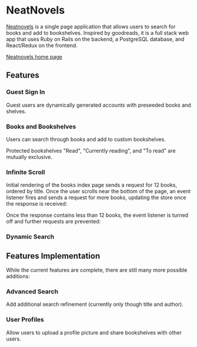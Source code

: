 # NeatNovels

[Neatnovels][heroku-link] is a single page application that allows users to search for books and
add to bookshelves. Inspired by goodreads, it is a full stack web app that uses Ruby
on Rails on the backend, a PostgreSQL database, and React/Redux on the frontend.

[Neatnovels home page](./docs/image/neatnovels-home-page.png)
## Features

### Guest Sign In
Guest users are dynamically generated accounts with preseeded books and shelves.

### Books and Bookshelves
Users can search through books and add to custom bookshelves.

Protected bookshelves "Read", "Currently reading", and "To read" are mutually exclusive.

### Infinite Scroll
Initial rendering of the books index page sends a request for 12 books, ordered by title. Once the
user scrolls near the bottom of the page, an event listener fires and sends a request for more books,
updating the store once the response is received:

Once the response contains less than 12 books, the event listener is turned off and further requests are
prevented:

### Dynamic Search

## Features Implementation
While the current features are complete, there are still many more possible additions:
### Advanced Search
Add additional search refinement (currently only though title and author).

### User Profiles
Allow users to upload a profile picture and share bookshelves with other users.

[heroku-link]: http//neatnovels.herokuapp.com
